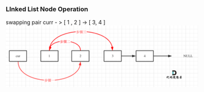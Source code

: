 ### LInked List Node Operation
swapping pair
curr - > [ 1 , 2 ] -> [ 3, 4 ]
<img src="img/swapPairs.png"></img>